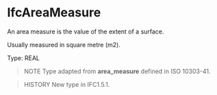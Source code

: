 # IfcAreaMeasure

An area measure is the value of the extent of a surface.
<!-- end of short definition -->

Usually measured in square metre (m2).

Type: REAL

> NOTE Type adapted from **area_measure** defined in ISO 10303-41.

> HISTORY New type in IFC1.5.1.
